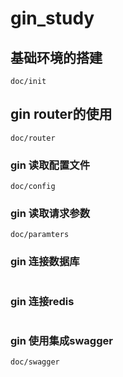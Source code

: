 # gin_study

## 基础环境的搭建
```shell
doc/init
```
## gin router的使用
```shell
doc/router
```

### gin 读取配置文件

```shell
doc/config
```

### gin 读取请求参数
```shell
doc/paramters
```
### gin 连接数据库
```shell

```

### gin 连接redis
```shell

```
### gin 使用集成swagger
```shell
doc/swagger

```

